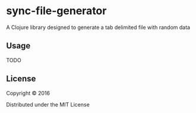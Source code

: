 # sync-file-generator

A Clojure library designed to generate a tab delimited file with random data

## Usage

TODO

## License

Copyright © 2016

Distributed under the MIT License

